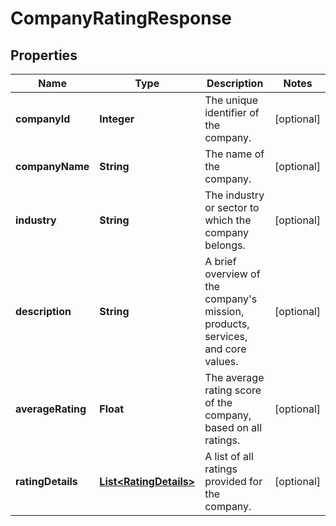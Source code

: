 # CompanyRatingResponse

## Properties
Name | Type | Description | Notes
------------ | ------------- | ------------- | -------------
**companyId** | **Integer** | The unique identifier of the company. |  [optional]
**companyName** | **String** | The name of the company. |  [optional]
**industry** | **String** | The industry or sector to which the company belongs. |  [optional]
**description** | **String** | A brief overview of the company&#x27;s mission, products, services, and core values. |  [optional]
**averageRating** | **Float** | The average rating score of the company, based on all ratings. |  [optional]
**ratingDetails** | [**List&lt;RatingDetails&gt;**](RatingDetails.md) | A list of all ratings provided for the company. |  [optional]
